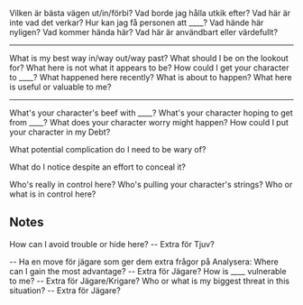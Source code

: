 Vilken är bästa vägen ut/in/förbi?
Vad borde jag hålla utkik efter?
Vad här är inte vad det verkar?
Hur kan jag få personen att ____?
Vad hände här nyligen?
Vad kommer hända här?
Vad här är användbart eller värdefullt?

-----

What is my best way in/way out/way past?
What should I be on the lookout for?
What here is not what it appears to be?
How could I get your character to ____?
What happened here recently?
What is about to happen?
What here is useful or valuable to me?

-----

What's your character's beef with ____?
What's your character hoping to get from ____?
What does your character worry might happen?
How could I put your character in my Debt?


What potential complication do I need to be wary of?

What do I notice despite an effort to conceal it?


Who's really in control here?
Who's pulling your character's strings?
Who or what is in control here?

## Notes

How can I avoid trouble or hide here? -- Extra för Tjuv?

-- Ha en move för jägare som ger dem extra frågor på Analysera:
Where can I gain the most advantage? -- Extra för Jägare?
How is ____ vulnerable to me? -- Extra för Jägare/Krigare?
Who or what is my biggest threat in this situation? -- Extra för Jägare?
